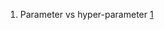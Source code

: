 1) Parameter vs hyper-parameter   [1](https://www.javatpoint.com/model-parameter-vs-hyperparameter)
